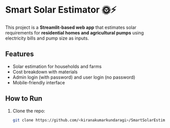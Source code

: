 # Smart Solar Estimator 🌞⚡

This project is a **Streamlit-based web app** that estimates solar requirements for **residential homes and agricultural pumps** using electricity bills and pump size as inputs.

## Features
- Solar estimation for households and farms
- Cost breakdown with materials
- Admin login (with password) and user login (no password)
- Mobile-friendly interface

## How to Run
1. Clone the repo:
   ```bash
   git clone https://github.com/<kiranakumarkundaragi>/SmartSolarEstimator.git
